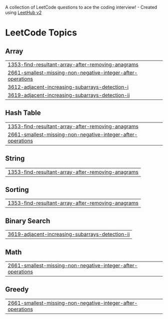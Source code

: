 A collection of LeetCode questions to ace the coding interview! - Created using [LeetHub v2](https://github.com/arunbhardwaj/LeetHub-2.0)
<!---LeetCode Topics Start-->
# LeetCode Topics
## Array
|  |
| ------- |
| [1353-find-resultant-array-after-removing-anagrams](https://github.com/Spardha1/LeetCodeTill2025/tree/master/1353-find-resultant-array-after-removing-anagrams) |
| [2661-smallest-missing-non-negative-integer-after-operations](https://github.com/Spardha1/LeetCodeTill2025/tree/master/2661-smallest-missing-non-negative-integer-after-operations) |
| [3612-adjacent-increasing-subarrays-detection-i](https://github.com/Spardha1/LeetCodeTill2025/tree/master/3612-adjacent-increasing-subarrays-detection-i) |
| [3619-adjacent-increasing-subarrays-detection-ii](https://github.com/Spardha1/LeetCodeTill2025/tree/master/3619-adjacent-increasing-subarrays-detection-ii) |
## Hash Table
|  |
| ------- |
| [1353-find-resultant-array-after-removing-anagrams](https://github.com/Spardha1/LeetCodeTill2025/tree/master/1353-find-resultant-array-after-removing-anagrams) |
| [2661-smallest-missing-non-negative-integer-after-operations](https://github.com/Spardha1/LeetCodeTill2025/tree/master/2661-smallest-missing-non-negative-integer-after-operations) |
## String
|  |
| ------- |
| [1353-find-resultant-array-after-removing-anagrams](https://github.com/Spardha1/LeetCodeTill2025/tree/master/1353-find-resultant-array-after-removing-anagrams) |
## Sorting
|  |
| ------- |
| [1353-find-resultant-array-after-removing-anagrams](https://github.com/Spardha1/LeetCodeTill2025/tree/master/1353-find-resultant-array-after-removing-anagrams) |
## Binary Search
|  |
| ------- |
| [3619-adjacent-increasing-subarrays-detection-ii](https://github.com/Spardha1/LeetCodeTill2025/tree/master/3619-adjacent-increasing-subarrays-detection-ii) |
## Math
|  |
| ------- |
| [2661-smallest-missing-non-negative-integer-after-operations](https://github.com/Spardha1/LeetCodeTill2025/tree/master/2661-smallest-missing-non-negative-integer-after-operations) |
## Greedy
|  |
| ------- |
| [2661-smallest-missing-non-negative-integer-after-operations](https://github.com/Spardha1/LeetCodeTill2025/tree/master/2661-smallest-missing-non-negative-integer-after-operations) |
<!---LeetCode Topics End-->